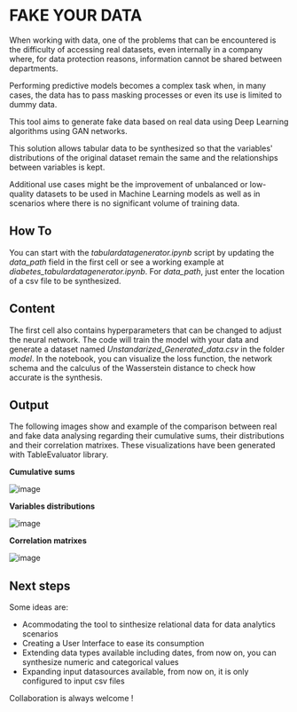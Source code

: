 # FAKE YOUR DATA
 
When working with data, one of the problems that can be encountered is the difficulty of accessing real datasets, even internally in a company where, for data protection reasons, information cannot be shared between departments. 

Performing predictive models becomes a complex task when, in many cases, the data has to pass masking processes or even its use is limited to dummy data.

This tool aims to generate fake data based on real data using Deep Learning algorithms using GAN networks. 

This solution allows tabular data to be synthesized so that the variables' distributions of the original dataset remain the same and the relationships between variables is kept. 

Additional use cases might be the improvement of unbalanced or low-quality datasets to be used in Machine Learning models as well as in scenarios where there is no significant volume of training data.

## How To
You can start with the *tabulardatagenerator.ipynb* script by updating the *data_path* field in the first cell or see a working example at *diabetes_tabulardatagenerator.ipynb*. 
For *data_path*, just enter the location of a csv file to be synthesized. 

## Content
The first cell also contains hyperparameters that can be changed to adjust the neural network. 
The code will train the model with your data and generate a dataset named *Unstandarized_Generated_data.csv* in the folder *model*. 
In the notebook, you can visualize the loss function, the network schema and the calculus of the Wasserstein distance to check how accurate is the synthesis. 

## Output
The following images show and example of the comparison between real and fake data analysing regarding their cumulative sums, their distributions and their correlation matrixes.
These visualizations have been generated with TableEvaluator library. 

**Cumulative sums**

![image](https://user-images.githubusercontent.com/11335468/202753288-f4cc0abe-b78e-4d10-9718-dd20c69c4d01.png)

**Variables distributions**

![image](https://user-images.githubusercontent.com/11335468/202753316-f3942b7d-3b25-4369-9312-f0f2a47798fa.png)

**Correlation matrixes**

![image](https://user-images.githubusercontent.com/11335468/202753346-83d2bc23-ee98-44b9-bc9d-0d83da55ca00.png)

## Next steps
Some ideas are:
- Acommodating the tool to sinthesize relational data for data analytics scenarios
- Creating a User Interface to ease its consumption
- Extending data types available including dates, from now on, you can synthesize numeric and categorical values
- Expanding input datasources available, from now on, it is only configured to input csv files 

Collaboration is always welcome !
